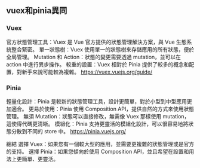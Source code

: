 ## vuex和pinia異同
### Vuex
官方狀態管理工具：Vuex 是 Vue 官方提供的狀態管理解決方案，與 Vue 生態系統整合緊密。
單一狀態樹：Vuex 使用單一的狀態樹來存儲應用的所有狀態，便於全局管理。
Mutation 和 Action：狀態的變更需要透過 mutation，並可以在 action 中進行異步操作。
較重的設置：Vuex 相對於 Pinia 提供了較多的概念和配置，對新手來說可能較為複雜。
https://vuex.vuejs.org/guide/
### Pinia
輕量化設計：Pinia 是較新的狀態管理工具，設計更簡單，對於小型到中型應用更加適合。
更易於使用：Pinia 使用 Composition API，提供自然的方式來使用狀態管理。
無須 Mutation：狀態可以直接修改，無需像 Vuex 那樣使用 mutation，這使得代碼更清晰。
模組化：Pinia 支持更靈活的模組化設計，可以很容易地將狀態分散到不同的 store 中。
https://pinia.vuejs.org/

總結
選擇 Vuex：如果您有一個較大型的應用，並需要更複雜的狀態管理或是官方的支持。
選擇 Pinia：如果您傾向於使用 Composition API，並且希望在設置和用法上更簡單、更靈活。